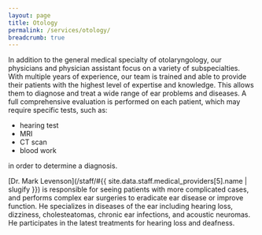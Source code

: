 ```yaml
---
layout: page
title: Otology
permalink: /services/otology/
breadcrumb: true
---
```

In addition to the general medical specialty of otolaryngology, our physicians and physician assistant focus on a variety of subspecialties. With multiple years of experience, our team is trained and able to provide their patients with the highest level of expertise and knowledge. This allows them to diagnose and treat a wide range of ear problems and diseases. A full comprehensive evaluation is performed on each patient, which may require specific tests, such as:

<div class="center">
  <ul class="two-column-list">
    <li>hearing test</li>
    <li>MRI</li>
    <li>CT scan</li>
    <li>blood work</li>
  </ul>
</div>

in order to determine a diagnosis.

[Dr. Mark Levenson](/staff/#{{ site.data.staff.medical_providers[5].name | slugify }}) is responsible for seeing patients with more complicated cases, and performs complex ear surgeries to eradicate ear disease or improve function. He specializes in diseases of the ear including hearing loss, dizziness, cholesteatomas, chronic ear infections, and acoustic neuromas. He participates in the latest treatments for hearing loss and deafness.
